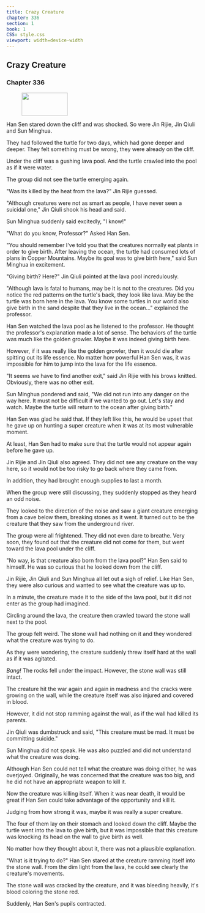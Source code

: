 ```yaml
---
title: Crazy Creature
chapter: 336
section: 1
book: 1
CSS: style.css
viewport: width=device-width
---
```


## Crazy Creature

### Chapter 336

<figure>
	<img src="../Images/gem.gif" alt="" id="gem" width="120" height="60" />
</figure>

Han Sen stared down the cliff and was shocked. So were Jin Rijie, Jin Qiuli and Sun Minghua.

They had followed the turtle for two days, which had gone deeper and deeper. They felt something must be wrong, they were already on the cliff.

Under the cliff was a gushing lava pool. And the turtle crawled into the pool as if it were water.

The group did not see the turtle emerging again.

"Was its killed by the heat from the lava?" Jin Rijie guessed.

"Although creatures were not as smart as people, I have never seen a suicidal one," Jin Qiuli shook his head and said.

Sun Minghua suddenly said excitedly, "I know!"

"What do you know, Professor?" Asked Han Sen.

"You should remember I've told you that the creatures normally eat plants in order to give birth. After leaving the ocean, the turtle had consumed lots of plans in Copper Mountains. Maybe its goal was to give birth here," said Sun Minghua in excitement.

"Giving birth? Here?" Jin Qiuli pointed at the lava pool incredulously.

"Although lava is fatal to humans, may be it is not to the creatures. Did you notice the red patterns on the turtle's back, they look like lava. May be the turtle was born here in the lava. You know some turtles in our world also give birth in the sand despite that they live in the ocean…" explained the professor.

Han Sen watched the lava pool as he listened to the professor. He thought the professor's explanation made a lot of sense. The behaviors of the turtle was much like the golden growler. Maybe it was indeed giving birth here.

However, if it was really like the golden growler, then it would die after spitting out its life essence. No matter how powerful Han Sen was, it was impossible for him to jump into the lava for the life essence.

"It seems we have to find another exit," said Jin Rijie with his brows knitted. Obviously, there was no other exit.

Sun Minghua pondered and said, "We did not run into any danger on the way here. It must not be difficult if we wanted to go out. Let's stay and watch. Maybe the turtle will return to the ocean after giving birth."

Han Sen was glad he said that. If they left like this, he would be upset that he gave up on hunting a super creature when it was at its most vulnerable moment.

At least, Han Sen had to make sure that the turtle would not appear again before he gave up.

Jin Rijie and Jin Qiuli also agreed. They did not see any creature on the way here, so it would not be too risky to go back where they came from.

In addition, they had brought enough supplies to last a month.

When the group were still discussing, they suddenly stopped as they heard an odd noise.

They looked to the direction of the noise and saw a giant creature emerging from a cave below them, breaking stones as it went. It turned out to be the creature that they saw from the underground river.

The group were all frightened. They did not even dare to breathe. Very soon, they found out that the creature did not come for them, but went toward the lava pool under the cliff.

"No way, is that creature also born from the lava pool?" Han Sen said to himself. He was so curious that he looked down from the cliff.

Jin Rijie, Jin Qiuli and Sun Minghua all let out a sigh of relief. Like Han Sen, they were also curious and wanted to see what the creature was up to.

In a minute, the creature made it to the side of the lava pool, but it did not enter as the group had imagined.

Circling around the lava, the creature then crawled toward the stone wall next to the pool.

The group felt weird. The stone wall had nothing on it and they wondered what the creature was trying to do.

As they were wondering, the creature suddenly threw itself hard at the wall as if it was agitated.

*Bang!* The rocks fell under the impact. However, the stone wall was still intact.

The creature hit the war again and again in madness and the cracks were growing on the wall, while the creature itself was also injured and covered in blood.

However, it did not stop ramming against the wall, as if the wall had killed its parents.

Jin Qiuli was dumbstruck and said, "This creature must be mad. It must be committing suicide."

Sun Minghua did not speak. He was also puzzled and did not understand what the creature was doing.

Although Han Sen could not tell what the creature was doing either, he was overjoyed. Originally, he was concerned that the creature was too big, and he did not have an appropriate weapon to kill it.

Now the creature was killing itself. When it was near death, it would be great if Han Sen could take advantage of the opportunity and kill it.

Judging from how strong it was, maybe it was really a super creature.

The four of them lay on their stomach and looked down the cliff. Maybe the turtle went into the lava to give birth, but it was impossible that this creature was knocking its head on the wall to give birth as well.

No matter how they thought about it, there was not a plausible explanation.

"What is it trying to do?" Han Sen stared at the creature ramming itself into the stone wall. From the dim light from the lava, he could see clearly the creature's movements.

The stone wall was cracked by the creature, and it was bleeding heavily, it's blood coloring the stone red.

Suddenly, Han Sen's pupils contracted.